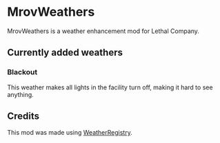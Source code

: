 # MrovWeathers

MrovWeathers is a weather enhancement mod for Lethal Company.

## Currently added weathers

### Blackout

<!-- it's a weather where there's no light - inside or outside the facility -->

This weather makes all lights in the facility turn off, making it hard to see anything.

## Credits

This mod was made using [WeatherRegistry](https://thunderstore.io/c/lethal-company/p/mrov/WeatherRegistry/).
